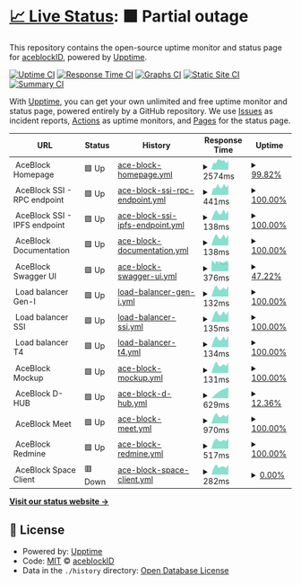 # [📈 Live Status](https://aceblockID.github.io/monitoring): <!--live status--> **🟧 Partial outage**

This repository contains the open-source uptime monitor and status page for [aceblockID](https://www.netis.si), powered by [Upptime](https://github.com/upptime/upptime).

[![Uptime CI](https://github.com/aceblockID/monitoring/workflows/Uptime%20CI/badge.svg)](https://github.com/aceblockID/monitoring/actions?query=workflow%3A%22Uptime+CI%22)
[![Response Time CI](https://github.com/aceblockID/monitoring/workflows/Response%20Time%20CI/badge.svg)](https://github.com/aceblockID/monitoring/actions?query=workflow%3A%22Response+Time+CI%22)
[![Graphs CI](https://github.com/aceblockID/monitoring/workflows/Graphs%20CI/badge.svg)](https://github.com/aceblockID/monitoring/actions?query=workflow%3A%22Graphs+CI%22)
[![Static Site CI](https://github.com/aceblockID/monitoring/workflows/Static%20Site%20CI/badge.svg)](https://github.com/aceblockID/monitoring/actions?query=workflow%3A%22Static+Site+CI%22)
[![Summary CI](https://github.com/aceblockID/monitoring/workflows/Summary%20CI/badge.svg)](https://github.com/aceblockID/monitoring/actions?query=workflow%3A%22Summary+CI%22)

With [Upptime](https://upptime.js.org), you can get your own unlimited and free uptime monitor and status page, powered entirely by a GitHub repository. We use [Issues](https://github.com/aceblockID/monitoring/issues) as incident reports, [Actions](https://github.com/aceblockID/monitoring/actions) as uptime monitors, and [Pages](https://aceblockID.github.io/monitoring) for the status page.

<!--start: status pages-->
<!-- This summary is generated by Upptime (https://github.com/upptime/upptime) -->
<!-- Do not edit this manually, your changes will be overwritten -->
<!-- prettier-ignore -->
| URL | Status | History | Response Time | Uptime |
| --- | ------ | ------- | ------------- | ------ |
| <img alt="" src="https://icons.duckduckgo.com/ip3/null.ico" height="13"> AceBlock Homepage | 🟩 Up | [ace-block-homepage.yml](https://github.com/aceblockID/monitoring/commits/HEAD/history/ace-block-homepage.yml) | <details><summary><img alt="Response time graph" src="./graphs/ace-block-homepage/response-time-week.png" height="20"> 2574ms</summary><br><a href="https://aceblockID.github.io/monitoring/history/ace-block-homepage"><img alt="Response time 3097" src="https://img.shields.io/endpoint?url=https%3A%2F%2Fraw.githubusercontent.com%2FaceblockID%2Fmonitoring%2FHEAD%2Fapi%2Face-block-homepage%2Fresponse-time.json"></a><br><a href="https://aceblockID.github.io/monitoring/history/ace-block-homepage"><img alt="24-hour response time 2996" src="https://img.shields.io/endpoint?url=https%3A%2F%2Fraw.githubusercontent.com%2FaceblockID%2Fmonitoring%2FHEAD%2Fapi%2Face-block-homepage%2Fresponse-time-day.json"></a><br><a href="https://aceblockID.github.io/monitoring/history/ace-block-homepage"><img alt="7-day response time 2574" src="https://img.shields.io/endpoint?url=https%3A%2F%2Fraw.githubusercontent.com%2FaceblockID%2Fmonitoring%2FHEAD%2Fapi%2Face-block-homepage%2Fresponse-time-week.json"></a><br><a href="https://aceblockID.github.io/monitoring/history/ace-block-homepage"><img alt="30-day response time 2869" src="https://img.shields.io/endpoint?url=https%3A%2F%2Fraw.githubusercontent.com%2FaceblockID%2Fmonitoring%2FHEAD%2Fapi%2Face-block-homepage%2Fresponse-time-month.json"></a><br><a href="https://aceblockID.github.io/monitoring/history/ace-block-homepage"><img alt="1-year response time 3097" src="https://img.shields.io/endpoint?url=https%3A%2F%2Fraw.githubusercontent.com%2FaceblockID%2Fmonitoring%2FHEAD%2Fapi%2Face-block-homepage%2Fresponse-time-year.json"></a></details> | <details><summary><a href="https://aceblockID.github.io/monitoring/history/ace-block-homepage">99.82%</a></summary><a href="https://aceblockID.github.io/monitoring/history/ace-block-homepage"><img alt="All-time uptime 99.86%" src="https://img.shields.io/endpoint?url=https%3A%2F%2Fraw.githubusercontent.com%2FaceblockID%2Fmonitoring%2FHEAD%2Fapi%2Face-block-homepage%2Fuptime.json"></a><br><a href="https://aceblockID.github.io/monitoring/history/ace-block-homepage"><img alt="24-hour uptime 100.00%" src="https://img.shields.io/endpoint?url=https%3A%2F%2Fraw.githubusercontent.com%2FaceblockID%2Fmonitoring%2FHEAD%2Fapi%2Face-block-homepage%2Fuptime-day.json"></a><br><a href="https://aceblockID.github.io/monitoring/history/ace-block-homepage"><img alt="7-day uptime 99.82%" src="https://img.shields.io/endpoint?url=https%3A%2F%2Fraw.githubusercontent.com%2FaceblockID%2Fmonitoring%2FHEAD%2Fapi%2Face-block-homepage%2Fuptime-week.json"></a><br><a href="https://aceblockID.github.io/monitoring/history/ace-block-homepage"><img alt="30-day uptime 99.96%" src="https://img.shields.io/endpoint?url=https%3A%2F%2Fraw.githubusercontent.com%2FaceblockID%2Fmonitoring%2FHEAD%2Fapi%2Face-block-homepage%2Fuptime-month.json"></a><br><a href="https://aceblockID.github.io/monitoring/history/ace-block-homepage"><img alt="1-year uptime 99.86%" src="https://img.shields.io/endpoint?url=https%3A%2F%2Fraw.githubusercontent.com%2FaceblockID%2Fmonitoring%2FHEAD%2Fapi%2Face-block-homepage%2Fuptime-year.json"></a></details>
| <img alt="" src="https://icons.duckduckgo.com/ip3/null.ico" height="13"> AceBlock SSI - RPC endpoint | 🟩 Up | [ace-block-ssi-rpc-endpoint.yml](https://github.com/aceblockID/monitoring/commits/HEAD/history/ace-block-ssi-rpc-endpoint.yml) | <details><summary><img alt="Response time graph" src="./graphs/ace-block-ssi-rpc-endpoint/response-time-week.png" height="20"> 441ms</summary><br><a href="https://aceblockID.github.io/monitoring/history/ace-block-ssi-rpc-endpoint"><img alt="Response time 479" src="https://img.shields.io/endpoint?url=https%3A%2F%2Fraw.githubusercontent.com%2FaceblockID%2Fmonitoring%2FHEAD%2Fapi%2Face-block-ssi-rpc-endpoint%2Fresponse-time.json"></a><br><a href="https://aceblockID.github.io/monitoring/history/ace-block-ssi-rpc-endpoint"><img alt="24-hour response time 534" src="https://img.shields.io/endpoint?url=https%3A%2F%2Fraw.githubusercontent.com%2FaceblockID%2Fmonitoring%2FHEAD%2Fapi%2Face-block-ssi-rpc-endpoint%2Fresponse-time-day.json"></a><br><a href="https://aceblockID.github.io/monitoring/history/ace-block-ssi-rpc-endpoint"><img alt="7-day response time 441" src="https://img.shields.io/endpoint?url=https%3A%2F%2Fraw.githubusercontent.com%2FaceblockID%2Fmonitoring%2FHEAD%2Fapi%2Face-block-ssi-rpc-endpoint%2Fresponse-time-week.json"></a><br><a href="https://aceblockID.github.io/monitoring/history/ace-block-ssi-rpc-endpoint"><img alt="30-day response time 481" src="https://img.shields.io/endpoint?url=https%3A%2F%2Fraw.githubusercontent.com%2FaceblockID%2Fmonitoring%2FHEAD%2Fapi%2Face-block-ssi-rpc-endpoint%2Fresponse-time-month.json"></a><br><a href="https://aceblockID.github.io/monitoring/history/ace-block-ssi-rpc-endpoint"><img alt="1-year response time 479" src="https://img.shields.io/endpoint?url=https%3A%2F%2Fraw.githubusercontent.com%2FaceblockID%2Fmonitoring%2FHEAD%2Fapi%2Face-block-ssi-rpc-endpoint%2Fresponse-time-year.json"></a></details> | <details><summary><a href="https://aceblockID.github.io/monitoring/history/ace-block-ssi-rpc-endpoint">100.00%</a></summary><a href="https://aceblockID.github.io/monitoring/history/ace-block-ssi-rpc-endpoint"><img alt="All-time uptime 99.72%" src="https://img.shields.io/endpoint?url=https%3A%2F%2Fraw.githubusercontent.com%2FaceblockID%2Fmonitoring%2FHEAD%2Fapi%2Face-block-ssi-rpc-endpoint%2Fuptime.json"></a><br><a href="https://aceblockID.github.io/monitoring/history/ace-block-ssi-rpc-endpoint"><img alt="24-hour uptime 100.00%" src="https://img.shields.io/endpoint?url=https%3A%2F%2Fraw.githubusercontent.com%2FaceblockID%2Fmonitoring%2FHEAD%2Fapi%2Face-block-ssi-rpc-endpoint%2Fuptime-day.json"></a><br><a href="https://aceblockID.github.io/monitoring/history/ace-block-ssi-rpc-endpoint"><img alt="7-day uptime 100.00%" src="https://img.shields.io/endpoint?url=https%3A%2F%2Fraw.githubusercontent.com%2FaceblockID%2Fmonitoring%2FHEAD%2Fapi%2Face-block-ssi-rpc-endpoint%2Fuptime-week.json"></a><br><a href="https://aceblockID.github.io/monitoring/history/ace-block-ssi-rpc-endpoint"><img alt="30-day uptime 100.00%" src="https://img.shields.io/endpoint?url=https%3A%2F%2Fraw.githubusercontent.com%2FaceblockID%2Fmonitoring%2FHEAD%2Fapi%2Face-block-ssi-rpc-endpoint%2Fuptime-month.json"></a><br><a href="https://aceblockID.github.io/monitoring/history/ace-block-ssi-rpc-endpoint"><img alt="1-year uptime 99.72%" src="https://img.shields.io/endpoint?url=https%3A%2F%2Fraw.githubusercontent.com%2FaceblockID%2Fmonitoring%2FHEAD%2Fapi%2Face-block-ssi-rpc-endpoint%2Fuptime-year.json"></a></details>
| <img alt="" src="https://icons.duckduckgo.com/ip3/null.ico" height="13"> AceBlock SSI - IPFS endpoint | 🟩 Up | [ace-block-ssi-ipfs-endpoint.yml](https://github.com/aceblockID/monitoring/commits/HEAD/history/ace-block-ssi-ipfs-endpoint.yml) | <details><summary><img alt="Response time graph" src="./graphs/ace-block-ssi-ipfs-endpoint/response-time-week.png" height="20"> 138ms</summary><br><a href="https://aceblockID.github.io/monitoring/history/ace-block-ssi-ipfs-endpoint"><img alt="Response time 139" src="https://img.shields.io/endpoint?url=https%3A%2F%2Fraw.githubusercontent.com%2FaceblockID%2Fmonitoring%2FHEAD%2Fapi%2Face-block-ssi-ipfs-endpoint%2Fresponse-time.json"></a><br><a href="https://aceblockID.github.io/monitoring/history/ace-block-ssi-ipfs-endpoint"><img alt="24-hour response time 169" src="https://img.shields.io/endpoint?url=https%3A%2F%2Fraw.githubusercontent.com%2FaceblockID%2Fmonitoring%2FHEAD%2Fapi%2Face-block-ssi-ipfs-endpoint%2Fresponse-time-day.json"></a><br><a href="https://aceblockID.github.io/monitoring/history/ace-block-ssi-ipfs-endpoint"><img alt="7-day response time 138" src="https://img.shields.io/endpoint?url=https%3A%2F%2Fraw.githubusercontent.com%2FaceblockID%2Fmonitoring%2FHEAD%2Fapi%2Face-block-ssi-ipfs-endpoint%2Fresponse-time-week.json"></a><br><a href="https://aceblockID.github.io/monitoring/history/ace-block-ssi-ipfs-endpoint"><img alt="30-day response time 144" src="https://img.shields.io/endpoint?url=https%3A%2F%2Fraw.githubusercontent.com%2FaceblockID%2Fmonitoring%2FHEAD%2Fapi%2Face-block-ssi-ipfs-endpoint%2Fresponse-time-month.json"></a><br><a href="https://aceblockID.github.io/monitoring/history/ace-block-ssi-ipfs-endpoint"><img alt="1-year response time 139" src="https://img.shields.io/endpoint?url=https%3A%2F%2Fraw.githubusercontent.com%2FaceblockID%2Fmonitoring%2FHEAD%2Fapi%2Face-block-ssi-ipfs-endpoint%2Fresponse-time-year.json"></a></details> | <details><summary><a href="https://aceblockID.github.io/monitoring/history/ace-block-ssi-ipfs-endpoint">100.00%</a></summary><a href="https://aceblockID.github.io/monitoring/history/ace-block-ssi-ipfs-endpoint"><img alt="All-time uptime 99.72%" src="https://img.shields.io/endpoint?url=https%3A%2F%2Fraw.githubusercontent.com%2FaceblockID%2Fmonitoring%2FHEAD%2Fapi%2Face-block-ssi-ipfs-endpoint%2Fuptime.json"></a><br><a href="https://aceblockID.github.io/monitoring/history/ace-block-ssi-ipfs-endpoint"><img alt="24-hour uptime 100.00%" src="https://img.shields.io/endpoint?url=https%3A%2F%2Fraw.githubusercontent.com%2FaceblockID%2Fmonitoring%2FHEAD%2Fapi%2Face-block-ssi-ipfs-endpoint%2Fuptime-day.json"></a><br><a href="https://aceblockID.github.io/monitoring/history/ace-block-ssi-ipfs-endpoint"><img alt="7-day uptime 100.00%" src="https://img.shields.io/endpoint?url=https%3A%2F%2Fraw.githubusercontent.com%2FaceblockID%2Fmonitoring%2FHEAD%2Fapi%2Face-block-ssi-ipfs-endpoint%2Fuptime-week.json"></a><br><a href="https://aceblockID.github.io/monitoring/history/ace-block-ssi-ipfs-endpoint"><img alt="30-day uptime 100.00%" src="https://img.shields.io/endpoint?url=https%3A%2F%2Fraw.githubusercontent.com%2FaceblockID%2Fmonitoring%2FHEAD%2Fapi%2Face-block-ssi-ipfs-endpoint%2Fuptime-month.json"></a><br><a href="https://aceblockID.github.io/monitoring/history/ace-block-ssi-ipfs-endpoint"><img alt="1-year uptime 99.72%" src="https://img.shields.io/endpoint?url=https%3A%2F%2Fraw.githubusercontent.com%2FaceblockID%2Fmonitoring%2FHEAD%2Fapi%2Face-block-ssi-ipfs-endpoint%2Fuptime-year.json"></a></details>
| <img alt="" src="https://icons.duckduckgo.com/ip3/null.ico" height="13"> AceBlock Documentation | 🟩 Up | [ace-block-documentation.yml](https://github.com/aceblockID/monitoring/commits/HEAD/history/ace-block-documentation.yml) | <details><summary><img alt="Response time graph" src="./graphs/ace-block-documentation/response-time-week.png" height="20"> 138ms</summary><br><a href="https://aceblockID.github.io/monitoring/history/ace-block-documentation"><img alt="Response time 141" src="https://img.shields.io/endpoint?url=https%3A%2F%2Fraw.githubusercontent.com%2FaceblockID%2Fmonitoring%2FHEAD%2Fapi%2Face-block-documentation%2Fresponse-time.json"></a><br><a href="https://aceblockID.github.io/monitoring/history/ace-block-documentation"><img alt="24-hour response time 170" src="https://img.shields.io/endpoint?url=https%3A%2F%2Fraw.githubusercontent.com%2FaceblockID%2Fmonitoring%2FHEAD%2Fapi%2Face-block-documentation%2Fresponse-time-day.json"></a><br><a href="https://aceblockID.github.io/monitoring/history/ace-block-documentation"><img alt="7-day response time 138" src="https://img.shields.io/endpoint?url=https%3A%2F%2Fraw.githubusercontent.com%2FaceblockID%2Fmonitoring%2FHEAD%2Fapi%2Face-block-documentation%2Fresponse-time-week.json"></a><br><a href="https://aceblockID.github.io/monitoring/history/ace-block-documentation"><img alt="30-day response time 146" src="https://img.shields.io/endpoint?url=https%3A%2F%2Fraw.githubusercontent.com%2FaceblockID%2Fmonitoring%2FHEAD%2Fapi%2Face-block-documentation%2Fresponse-time-month.json"></a><br><a href="https://aceblockID.github.io/monitoring/history/ace-block-documentation"><img alt="1-year response time 141" src="https://img.shields.io/endpoint?url=https%3A%2F%2Fraw.githubusercontent.com%2FaceblockID%2Fmonitoring%2FHEAD%2Fapi%2Face-block-documentation%2Fresponse-time-year.json"></a></details> | <details><summary><a href="https://aceblockID.github.io/monitoring/history/ace-block-documentation">100.00%</a></summary><a href="https://aceblockID.github.io/monitoring/history/ace-block-documentation"><img alt="All-time uptime 99.71%" src="https://img.shields.io/endpoint?url=https%3A%2F%2Fraw.githubusercontent.com%2FaceblockID%2Fmonitoring%2FHEAD%2Fapi%2Face-block-documentation%2Fuptime.json"></a><br><a href="https://aceblockID.github.io/monitoring/history/ace-block-documentation"><img alt="24-hour uptime 100.00%" src="https://img.shields.io/endpoint?url=https%3A%2F%2Fraw.githubusercontent.com%2FaceblockID%2Fmonitoring%2FHEAD%2Fapi%2Face-block-documentation%2Fuptime-day.json"></a><br><a href="https://aceblockID.github.io/monitoring/history/ace-block-documentation"><img alt="7-day uptime 100.00%" src="https://img.shields.io/endpoint?url=https%3A%2F%2Fraw.githubusercontent.com%2FaceblockID%2Fmonitoring%2FHEAD%2Fapi%2Face-block-documentation%2Fuptime-week.json"></a><br><a href="https://aceblockID.github.io/monitoring/history/ace-block-documentation"><img alt="30-day uptime 100.00%" src="https://img.shields.io/endpoint?url=https%3A%2F%2Fraw.githubusercontent.com%2FaceblockID%2Fmonitoring%2FHEAD%2Fapi%2Face-block-documentation%2Fuptime-month.json"></a><br><a href="https://aceblockID.github.io/monitoring/history/ace-block-documentation"><img alt="1-year uptime 99.71%" src="https://img.shields.io/endpoint?url=https%3A%2F%2Fraw.githubusercontent.com%2FaceblockID%2Fmonitoring%2FHEAD%2Fapi%2Face-block-documentation%2Fuptime-year.json"></a></details>
| <img alt="" src="https://icons.duckduckgo.com/ip3/null.ico" height="13"> AceBlock Swagger UI | 🟩 Up | [ace-block-swagger-ui.yml](https://github.com/aceblockID/monitoring/commits/HEAD/history/ace-block-swagger-ui.yml) | <details><summary><img alt="Response time graph" src="./graphs/ace-block-swagger-ui/response-time-week.png" height="20"> 376ms</summary><br><a href="https://aceblockID.github.io/monitoring/history/ace-block-swagger-ui"><img alt="Response time 372" src="https://img.shields.io/endpoint?url=https%3A%2F%2Fraw.githubusercontent.com%2FaceblockID%2Fmonitoring%2FHEAD%2Fapi%2Face-block-swagger-ui%2Fresponse-time.json"></a><br><a href="https://aceblockID.github.io/monitoring/history/ace-block-swagger-ui"><img alt="24-hour response time 370" src="https://img.shields.io/endpoint?url=https%3A%2F%2Fraw.githubusercontent.com%2FaceblockID%2Fmonitoring%2FHEAD%2Fapi%2Face-block-swagger-ui%2Fresponse-time-day.json"></a><br><a href="https://aceblockID.github.io/monitoring/history/ace-block-swagger-ui"><img alt="7-day response time 376" src="https://img.shields.io/endpoint?url=https%3A%2F%2Fraw.githubusercontent.com%2FaceblockID%2Fmonitoring%2FHEAD%2Fapi%2Face-block-swagger-ui%2Fresponse-time-week.json"></a><br><a href="https://aceblockID.github.io/monitoring/history/ace-block-swagger-ui"><img alt="30-day response time 373" src="https://img.shields.io/endpoint?url=https%3A%2F%2Fraw.githubusercontent.com%2FaceblockID%2Fmonitoring%2FHEAD%2Fapi%2Face-block-swagger-ui%2Fresponse-time-month.json"></a><br><a href="https://aceblockID.github.io/monitoring/history/ace-block-swagger-ui"><img alt="1-year response time 372" src="https://img.shields.io/endpoint?url=https%3A%2F%2Fraw.githubusercontent.com%2FaceblockID%2Fmonitoring%2FHEAD%2Fapi%2Face-block-swagger-ui%2Fresponse-time-year.json"></a></details> | <details><summary><a href="https://aceblockID.github.io/monitoring/history/ace-block-swagger-ui">47.22%</a></summary><a href="https://aceblockID.github.io/monitoring/history/ace-block-swagger-ui"><img alt="All-time uptime 98.21%" src="https://img.shields.io/endpoint?url=https%3A%2F%2Fraw.githubusercontent.com%2FaceblockID%2Fmonitoring%2FHEAD%2Fapi%2Face-block-swagger-ui%2Fuptime.json"></a><br><a href="https://aceblockID.github.io/monitoring/history/ace-block-swagger-ui"><img alt="24-hour uptime 52.96%" src="https://img.shields.io/endpoint?url=https%3A%2F%2Fraw.githubusercontent.com%2FaceblockID%2Fmonitoring%2FHEAD%2Fapi%2Face-block-swagger-ui%2Fuptime-day.json"></a><br><a href="https://aceblockID.github.io/monitoring/history/ace-block-swagger-ui"><img alt="7-day uptime 47.22%" src="https://img.shields.io/endpoint?url=https%3A%2F%2Fraw.githubusercontent.com%2FaceblockID%2Fmonitoring%2FHEAD%2Fapi%2Face-block-swagger-ui%2Fuptime-week.json"></a><br><a href="https://aceblockID.github.io/monitoring/history/ace-block-swagger-ui"><img alt="30-day uptime 85.67%" src="https://img.shields.io/endpoint?url=https%3A%2F%2Fraw.githubusercontent.com%2FaceblockID%2Fmonitoring%2FHEAD%2Fapi%2Face-block-swagger-ui%2Fuptime-month.json"></a><br><a href="https://aceblockID.github.io/monitoring/history/ace-block-swagger-ui"><img alt="1-year uptime 98.21%" src="https://img.shields.io/endpoint?url=https%3A%2F%2Fraw.githubusercontent.com%2FaceblockID%2Fmonitoring%2FHEAD%2Fapi%2Face-block-swagger-ui%2Fuptime-year.json"></a></details>
| <img alt="" src="https://icons.duckduckgo.com/ip3/null.ico" height="13"> Load balancer Gen-I | 🟩 Up | [load-balancer-gen-i.yml](https://github.com/aceblockID/monitoring/commits/HEAD/history/load-balancer-gen-i.yml) | <details><summary><img alt="Response time graph" src="./graphs/load-balancer-gen-i/response-time-week.png" height="20"> 132ms</summary><br><a href="https://aceblockID.github.io/monitoring/history/load-balancer-gen-i"><img alt="Response time 133" src="https://img.shields.io/endpoint?url=https%3A%2F%2Fraw.githubusercontent.com%2FaceblockID%2Fmonitoring%2FHEAD%2Fapi%2Fload-balancer-gen-i%2Fresponse-time.json"></a><br><a href="https://aceblockID.github.io/monitoring/history/load-balancer-gen-i"><img alt="24-hour response time 171" src="https://img.shields.io/endpoint?url=https%3A%2F%2Fraw.githubusercontent.com%2FaceblockID%2Fmonitoring%2FHEAD%2Fapi%2Fload-balancer-gen-i%2Fresponse-time-day.json"></a><br><a href="https://aceblockID.github.io/monitoring/history/load-balancer-gen-i"><img alt="7-day response time 132" src="https://img.shields.io/endpoint?url=https%3A%2F%2Fraw.githubusercontent.com%2FaceblockID%2Fmonitoring%2FHEAD%2Fapi%2Fload-balancer-gen-i%2Fresponse-time-week.json"></a><br><a href="https://aceblockID.github.io/monitoring/history/load-balancer-gen-i"><img alt="30-day response time 133" src="https://img.shields.io/endpoint?url=https%3A%2F%2Fraw.githubusercontent.com%2FaceblockID%2Fmonitoring%2FHEAD%2Fapi%2Fload-balancer-gen-i%2Fresponse-time-month.json"></a><br><a href="https://aceblockID.github.io/monitoring/history/load-balancer-gen-i"><img alt="1-year response time 133" src="https://img.shields.io/endpoint?url=https%3A%2F%2Fraw.githubusercontent.com%2FaceblockID%2Fmonitoring%2FHEAD%2Fapi%2Fload-balancer-gen-i%2Fresponse-time-year.json"></a></details> | <details><summary><a href="https://aceblockID.github.io/monitoring/history/load-balancer-gen-i">100.00%</a></summary><a href="https://aceblockID.github.io/monitoring/history/load-balancer-gen-i"><img alt="All-time uptime 93.81%" src="https://img.shields.io/endpoint?url=https%3A%2F%2Fraw.githubusercontent.com%2FaceblockID%2Fmonitoring%2FHEAD%2Fapi%2Fload-balancer-gen-i%2Fuptime.json"></a><br><a href="https://aceblockID.github.io/monitoring/history/load-balancer-gen-i"><img alt="24-hour uptime 100.00%" src="https://img.shields.io/endpoint?url=https%3A%2F%2Fraw.githubusercontent.com%2FaceblockID%2Fmonitoring%2FHEAD%2Fapi%2Fload-balancer-gen-i%2Fuptime-day.json"></a><br><a href="https://aceblockID.github.io/monitoring/history/load-balancer-gen-i"><img alt="7-day uptime 100.00%" src="https://img.shields.io/endpoint?url=https%3A%2F%2Fraw.githubusercontent.com%2FaceblockID%2Fmonitoring%2FHEAD%2Fapi%2Fload-balancer-gen-i%2Fuptime-week.json"></a><br><a href="https://aceblockID.github.io/monitoring/history/load-balancer-gen-i"><img alt="30-day uptime 100.00%" src="https://img.shields.io/endpoint?url=https%3A%2F%2Fraw.githubusercontent.com%2FaceblockID%2Fmonitoring%2FHEAD%2Fapi%2Fload-balancer-gen-i%2Fuptime-month.json"></a><br><a href="https://aceblockID.github.io/monitoring/history/load-balancer-gen-i"><img alt="1-year uptime 93.81%" src="https://img.shields.io/endpoint?url=https%3A%2F%2Fraw.githubusercontent.com%2FaceblockID%2Fmonitoring%2FHEAD%2Fapi%2Fload-balancer-gen-i%2Fuptime-year.json"></a></details>
| <img alt="" src="https://icons.duckduckgo.com/ip3/null.ico" height="13"> Load balancer SSI | 🟩 Up | [load-balancer-ssi.yml](https://github.com/aceblockID/monitoring/commits/HEAD/history/load-balancer-ssi.yml) | <details><summary><img alt="Response time graph" src="./graphs/load-balancer-ssi/response-time-week.png" height="20"> 135ms</summary><br><a href="https://aceblockID.github.io/monitoring/history/load-balancer-ssi"><img alt="Response time 136" src="https://img.shields.io/endpoint?url=https%3A%2F%2Fraw.githubusercontent.com%2FaceblockID%2Fmonitoring%2FHEAD%2Fapi%2Fload-balancer-ssi%2Fresponse-time.json"></a><br><a href="https://aceblockID.github.io/monitoring/history/load-balancer-ssi"><img alt="24-hour response time 170" src="https://img.shields.io/endpoint?url=https%3A%2F%2Fraw.githubusercontent.com%2FaceblockID%2Fmonitoring%2FHEAD%2Fapi%2Fload-balancer-ssi%2Fresponse-time-day.json"></a><br><a href="https://aceblockID.github.io/monitoring/history/load-balancer-ssi"><img alt="7-day response time 135" src="https://img.shields.io/endpoint?url=https%3A%2F%2Fraw.githubusercontent.com%2FaceblockID%2Fmonitoring%2FHEAD%2Fapi%2Fload-balancer-ssi%2Fresponse-time-week.json"></a><br><a href="https://aceblockID.github.io/monitoring/history/load-balancer-ssi"><img alt="30-day response time 142" src="https://img.shields.io/endpoint?url=https%3A%2F%2Fraw.githubusercontent.com%2FaceblockID%2Fmonitoring%2FHEAD%2Fapi%2Fload-balancer-ssi%2Fresponse-time-month.json"></a><br><a href="https://aceblockID.github.io/monitoring/history/load-balancer-ssi"><img alt="1-year response time 136" src="https://img.shields.io/endpoint?url=https%3A%2F%2Fraw.githubusercontent.com%2FaceblockID%2Fmonitoring%2FHEAD%2Fapi%2Fload-balancer-ssi%2Fresponse-time-year.json"></a></details> | <details><summary><a href="https://aceblockID.github.io/monitoring/history/load-balancer-ssi">100.00%</a></summary><a href="https://aceblockID.github.io/monitoring/history/load-balancer-ssi"><img alt="All-time uptime 99.99%" src="https://img.shields.io/endpoint?url=https%3A%2F%2Fraw.githubusercontent.com%2FaceblockID%2Fmonitoring%2FHEAD%2Fapi%2Fload-balancer-ssi%2Fuptime.json"></a><br><a href="https://aceblockID.github.io/monitoring/history/load-balancer-ssi"><img alt="24-hour uptime 100.00%" src="https://img.shields.io/endpoint?url=https%3A%2F%2Fraw.githubusercontent.com%2FaceblockID%2Fmonitoring%2FHEAD%2Fapi%2Fload-balancer-ssi%2Fuptime-day.json"></a><br><a href="https://aceblockID.github.io/monitoring/history/load-balancer-ssi"><img alt="7-day uptime 100.00%" src="https://img.shields.io/endpoint?url=https%3A%2F%2Fraw.githubusercontent.com%2FaceblockID%2Fmonitoring%2FHEAD%2Fapi%2Fload-balancer-ssi%2Fuptime-week.json"></a><br><a href="https://aceblockID.github.io/monitoring/history/load-balancer-ssi"><img alt="30-day uptime 100.00%" src="https://img.shields.io/endpoint?url=https%3A%2F%2Fraw.githubusercontent.com%2FaceblockID%2Fmonitoring%2FHEAD%2Fapi%2Fload-balancer-ssi%2Fuptime-month.json"></a><br><a href="https://aceblockID.github.io/monitoring/history/load-balancer-ssi"><img alt="1-year uptime 99.99%" src="https://img.shields.io/endpoint?url=https%3A%2F%2Fraw.githubusercontent.com%2FaceblockID%2Fmonitoring%2FHEAD%2Fapi%2Fload-balancer-ssi%2Fuptime-year.json"></a></details>
| <img alt="" src="https://icons.duckduckgo.com/ip3/null.ico" height="13"> Load balancer T4 | 🟩 Up | [load-balancer-t4.yml](https://github.com/aceblockID/monitoring/commits/HEAD/history/load-balancer-t4.yml) | <details><summary><img alt="Response time graph" src="./graphs/load-balancer-t4/response-time-week.png" height="20"> 134ms</summary><br><a href="https://aceblockID.github.io/monitoring/history/load-balancer-t4"><img alt="Response time 136" src="https://img.shields.io/endpoint?url=https%3A%2F%2Fraw.githubusercontent.com%2FaceblockID%2Fmonitoring%2FHEAD%2Fapi%2Fload-balancer-t4%2Fresponse-time.json"></a><br><a href="https://aceblockID.github.io/monitoring/history/load-balancer-t4"><img alt="24-hour response time 170" src="https://img.shields.io/endpoint?url=https%3A%2F%2Fraw.githubusercontent.com%2FaceblockID%2Fmonitoring%2FHEAD%2Fapi%2Fload-balancer-t4%2Fresponse-time-day.json"></a><br><a href="https://aceblockID.github.io/monitoring/history/load-balancer-t4"><img alt="7-day response time 134" src="https://img.shields.io/endpoint?url=https%3A%2F%2Fraw.githubusercontent.com%2FaceblockID%2Fmonitoring%2FHEAD%2Fapi%2Fload-balancer-t4%2Fresponse-time-week.json"></a><br><a href="https://aceblockID.github.io/monitoring/history/load-balancer-t4"><img alt="30-day response time 142" src="https://img.shields.io/endpoint?url=https%3A%2F%2Fraw.githubusercontent.com%2FaceblockID%2Fmonitoring%2FHEAD%2Fapi%2Fload-balancer-t4%2Fresponse-time-month.json"></a><br><a href="https://aceblockID.github.io/monitoring/history/load-balancer-t4"><img alt="1-year response time 136" src="https://img.shields.io/endpoint?url=https%3A%2F%2Fraw.githubusercontent.com%2FaceblockID%2Fmonitoring%2FHEAD%2Fapi%2Fload-balancer-t4%2Fresponse-time-year.json"></a></details> | <details><summary><a href="https://aceblockID.github.io/monitoring/history/load-balancer-t4">100.00%</a></summary><a href="https://aceblockID.github.io/monitoring/history/load-balancer-t4"><img alt="All-time uptime 99.98%" src="https://img.shields.io/endpoint?url=https%3A%2F%2Fraw.githubusercontent.com%2FaceblockID%2Fmonitoring%2FHEAD%2Fapi%2Fload-balancer-t4%2Fuptime.json"></a><br><a href="https://aceblockID.github.io/monitoring/history/load-balancer-t4"><img alt="24-hour uptime 100.00%" src="https://img.shields.io/endpoint?url=https%3A%2F%2Fraw.githubusercontent.com%2FaceblockID%2Fmonitoring%2FHEAD%2Fapi%2Fload-balancer-t4%2Fuptime-day.json"></a><br><a href="https://aceblockID.github.io/monitoring/history/load-balancer-t4"><img alt="7-day uptime 100.00%" src="https://img.shields.io/endpoint?url=https%3A%2F%2Fraw.githubusercontent.com%2FaceblockID%2Fmonitoring%2FHEAD%2Fapi%2Fload-balancer-t4%2Fuptime-week.json"></a><br><a href="https://aceblockID.github.io/monitoring/history/load-balancer-t4"><img alt="30-day uptime 100.00%" src="https://img.shields.io/endpoint?url=https%3A%2F%2Fraw.githubusercontent.com%2FaceblockID%2Fmonitoring%2FHEAD%2Fapi%2Fload-balancer-t4%2Fuptime-month.json"></a><br><a href="https://aceblockID.github.io/monitoring/history/load-balancer-t4"><img alt="1-year uptime 99.98%" src="https://img.shields.io/endpoint?url=https%3A%2F%2Fraw.githubusercontent.com%2FaceblockID%2Fmonitoring%2FHEAD%2Fapi%2Fload-balancer-t4%2Fuptime-year.json"></a></details>
| <img alt="" src="https://icons.duckduckgo.com/ip3/null.ico" height="13"> AceBlock Mockup | 🟩 Up | [ace-block-mockup.yml](https://github.com/aceblockID/monitoring/commits/HEAD/history/ace-block-mockup.yml) | <details><summary><img alt="Response time graph" src="./graphs/ace-block-mockup/response-time-week.png" height="20"> 131ms</summary><br><a href="https://aceblockID.github.io/monitoring/history/ace-block-mockup"><img alt="Response time 134" src="https://img.shields.io/endpoint?url=https%3A%2F%2Fraw.githubusercontent.com%2FaceblockID%2Fmonitoring%2FHEAD%2Fapi%2Face-block-mockup%2Fresponse-time.json"></a><br><a href="https://aceblockID.github.io/monitoring/history/ace-block-mockup"><img alt="24-hour response time 171" src="https://img.shields.io/endpoint?url=https%3A%2F%2Fraw.githubusercontent.com%2FaceblockID%2Fmonitoring%2FHEAD%2Fapi%2Face-block-mockup%2Fresponse-time-day.json"></a><br><a href="https://aceblockID.github.io/monitoring/history/ace-block-mockup"><img alt="7-day response time 131" src="https://img.shields.io/endpoint?url=https%3A%2F%2Fraw.githubusercontent.com%2FaceblockID%2Fmonitoring%2FHEAD%2Fapi%2Face-block-mockup%2Fresponse-time-week.json"></a><br><a href="https://aceblockID.github.io/monitoring/history/ace-block-mockup"><img alt="30-day response time 133" src="https://img.shields.io/endpoint?url=https%3A%2F%2Fraw.githubusercontent.com%2FaceblockID%2Fmonitoring%2FHEAD%2Fapi%2Face-block-mockup%2Fresponse-time-month.json"></a><br><a href="https://aceblockID.github.io/monitoring/history/ace-block-mockup"><img alt="1-year response time 134" src="https://img.shields.io/endpoint?url=https%3A%2F%2Fraw.githubusercontent.com%2FaceblockID%2Fmonitoring%2FHEAD%2Fapi%2Face-block-mockup%2Fresponse-time-year.json"></a></details> | <details><summary><a href="https://aceblockID.github.io/monitoring/history/ace-block-mockup">100.00%</a></summary><a href="https://aceblockID.github.io/monitoring/history/ace-block-mockup"><img alt="All-time uptime 94.58%" src="https://img.shields.io/endpoint?url=https%3A%2F%2Fraw.githubusercontent.com%2FaceblockID%2Fmonitoring%2FHEAD%2Fapi%2Face-block-mockup%2Fuptime.json"></a><br><a href="https://aceblockID.github.io/monitoring/history/ace-block-mockup"><img alt="24-hour uptime 100.00%" src="https://img.shields.io/endpoint?url=https%3A%2F%2Fraw.githubusercontent.com%2FaceblockID%2Fmonitoring%2FHEAD%2Fapi%2Face-block-mockup%2Fuptime-day.json"></a><br><a href="https://aceblockID.github.io/monitoring/history/ace-block-mockup"><img alt="7-day uptime 100.00%" src="https://img.shields.io/endpoint?url=https%3A%2F%2Fraw.githubusercontent.com%2FaceblockID%2Fmonitoring%2FHEAD%2Fapi%2Face-block-mockup%2Fuptime-week.json"></a><br><a href="https://aceblockID.github.io/monitoring/history/ace-block-mockup"><img alt="30-day uptime 100.00%" src="https://img.shields.io/endpoint?url=https%3A%2F%2Fraw.githubusercontent.com%2FaceblockID%2Fmonitoring%2FHEAD%2Fapi%2Face-block-mockup%2Fuptime-month.json"></a><br><a href="https://aceblockID.github.io/monitoring/history/ace-block-mockup"><img alt="1-year uptime 94.58%" src="https://img.shields.io/endpoint?url=https%3A%2F%2Fraw.githubusercontent.com%2FaceblockID%2Fmonitoring%2FHEAD%2Fapi%2Face-block-mockup%2Fuptime-year.json"></a></details>
| <img alt="" src="https://icons.duckduckgo.com/ip3/null.ico" height="13"> AceBlock D-HUB | 🟩 Up | [ace-block-d-hub.yml](https://github.com/aceblockID/monitoring/commits/HEAD/history/ace-block-d-hub.yml) | <details><summary><img alt="Response time graph" src="./graphs/ace-block-d-hub/response-time-week.png" height="20"> 629ms</summary><br><a href="https://aceblockID.github.io/monitoring/history/ace-block-d-hub"><img alt="Response time 600" src="https://img.shields.io/endpoint?url=https%3A%2F%2Fraw.githubusercontent.com%2FaceblockID%2Fmonitoring%2FHEAD%2Fapi%2Face-block-d-hub%2Fresponse-time.json"></a><br><a href="https://aceblockID.github.io/monitoring/history/ace-block-d-hub"><img alt="24-hour response time 629" src="https://img.shields.io/endpoint?url=https%3A%2F%2Fraw.githubusercontent.com%2FaceblockID%2Fmonitoring%2FHEAD%2Fapi%2Face-block-d-hub%2Fresponse-time-day.json"></a><br><a href="https://aceblockID.github.io/monitoring/history/ace-block-d-hub"><img alt="7-day response time 629" src="https://img.shields.io/endpoint?url=https%3A%2F%2Fraw.githubusercontent.com%2FaceblockID%2Fmonitoring%2FHEAD%2Fapi%2Face-block-d-hub%2Fresponse-time-week.json"></a><br><a href="https://aceblockID.github.io/monitoring/history/ace-block-d-hub"><img alt="30-day response time 598" src="https://img.shields.io/endpoint?url=https%3A%2F%2Fraw.githubusercontent.com%2FaceblockID%2Fmonitoring%2FHEAD%2Fapi%2Face-block-d-hub%2Fresponse-time-month.json"></a><br><a href="https://aceblockID.github.io/monitoring/history/ace-block-d-hub"><img alt="1-year response time 600" src="https://img.shields.io/endpoint?url=https%3A%2F%2Fraw.githubusercontent.com%2FaceblockID%2Fmonitoring%2FHEAD%2Fapi%2Face-block-d-hub%2Fresponse-time-year.json"></a></details> | <details><summary><a href="https://aceblockID.github.io/monitoring/history/ace-block-d-hub">12.36%</a></summary><a href="https://aceblockID.github.io/monitoring/history/ace-block-d-hub"><img alt="All-time uptime 57.82%" src="https://img.shields.io/endpoint?url=https%3A%2F%2Fraw.githubusercontent.com%2FaceblockID%2Fmonitoring%2FHEAD%2Fapi%2Face-block-d-hub%2Fuptime.json"></a><br><a href="https://aceblockID.github.io/monitoring/history/ace-block-d-hub"><img alt="24-hour uptime 86.55%" src="https://img.shields.io/endpoint?url=https%3A%2F%2Fraw.githubusercontent.com%2FaceblockID%2Fmonitoring%2FHEAD%2Fapi%2Face-block-d-hub%2Fuptime-day.json"></a><br><a href="https://aceblockID.github.io/monitoring/history/ace-block-d-hub"><img alt="7-day uptime 12.36%" src="https://img.shields.io/endpoint?url=https%3A%2F%2Fraw.githubusercontent.com%2FaceblockID%2Fmonitoring%2FHEAD%2Fapi%2Face-block-d-hub%2Fuptime-week.json"></a><br><a href="https://aceblockID.github.io/monitoring/history/ace-block-d-hub"><img alt="30-day uptime 7.46%" src="https://img.shields.io/endpoint?url=https%3A%2F%2Fraw.githubusercontent.com%2FaceblockID%2Fmonitoring%2FHEAD%2Fapi%2Face-block-d-hub%2Fuptime-month.json"></a><br><a href="https://aceblockID.github.io/monitoring/history/ace-block-d-hub"><img alt="1-year uptime 57.82%" src="https://img.shields.io/endpoint?url=https%3A%2F%2Fraw.githubusercontent.com%2FaceblockID%2Fmonitoring%2FHEAD%2Fapi%2Face-block-d-hub%2Fuptime-year.json"></a></details>
| <img alt="" src="https://icons.duckduckgo.com/ip3/null.ico" height="13"> AceBlock Meet | 🟩 Up | [ace-block-meet.yml](https://github.com/aceblockID/monitoring/commits/HEAD/history/ace-block-meet.yml) | <details><summary><img alt="Response time graph" src="./graphs/ace-block-meet/response-time-week.png" height="20"> 970ms</summary><br><a href="https://aceblockID.github.io/monitoring/history/ace-block-meet"><img alt="Response time 967" src="https://img.shields.io/endpoint?url=https%3A%2F%2Fraw.githubusercontent.com%2FaceblockID%2Fmonitoring%2FHEAD%2Fapi%2Face-block-meet%2Fresponse-time.json"></a><br><a href="https://aceblockID.github.io/monitoring/history/ace-block-meet"><img alt="24-hour response time 1216" src="https://img.shields.io/endpoint?url=https%3A%2F%2Fraw.githubusercontent.com%2FaceblockID%2Fmonitoring%2FHEAD%2Fapi%2Face-block-meet%2Fresponse-time-day.json"></a><br><a href="https://aceblockID.github.io/monitoring/history/ace-block-meet"><img alt="7-day response time 970" src="https://img.shields.io/endpoint?url=https%3A%2F%2Fraw.githubusercontent.com%2FaceblockID%2Fmonitoring%2FHEAD%2Fapi%2Face-block-meet%2Fresponse-time-week.json"></a><br><a href="https://aceblockID.github.io/monitoring/history/ace-block-meet"><img alt="30-day response time 1012" src="https://img.shields.io/endpoint?url=https%3A%2F%2Fraw.githubusercontent.com%2FaceblockID%2Fmonitoring%2FHEAD%2Fapi%2Face-block-meet%2Fresponse-time-month.json"></a><br><a href="https://aceblockID.github.io/monitoring/history/ace-block-meet"><img alt="1-year response time 967" src="https://img.shields.io/endpoint?url=https%3A%2F%2Fraw.githubusercontent.com%2FaceblockID%2Fmonitoring%2FHEAD%2Fapi%2Face-block-meet%2Fresponse-time-year.json"></a></details> | <details><summary><a href="https://aceblockID.github.io/monitoring/history/ace-block-meet">100.00%</a></summary><a href="https://aceblockID.github.io/monitoring/history/ace-block-meet"><img alt="All-time uptime 98.25%" src="https://img.shields.io/endpoint?url=https%3A%2F%2Fraw.githubusercontent.com%2FaceblockID%2Fmonitoring%2FHEAD%2Fapi%2Face-block-meet%2Fuptime.json"></a><br><a href="https://aceblockID.github.io/monitoring/history/ace-block-meet"><img alt="24-hour uptime 100.00%" src="https://img.shields.io/endpoint?url=https%3A%2F%2Fraw.githubusercontent.com%2FaceblockID%2Fmonitoring%2FHEAD%2Fapi%2Face-block-meet%2Fuptime-day.json"></a><br><a href="https://aceblockID.github.io/monitoring/history/ace-block-meet"><img alt="7-day uptime 100.00%" src="https://img.shields.io/endpoint?url=https%3A%2F%2Fraw.githubusercontent.com%2FaceblockID%2Fmonitoring%2FHEAD%2Fapi%2Face-block-meet%2Fuptime-week.json"></a><br><a href="https://aceblockID.github.io/monitoring/history/ace-block-meet"><img alt="30-day uptime 100.00%" src="https://img.shields.io/endpoint?url=https%3A%2F%2Fraw.githubusercontent.com%2FaceblockID%2Fmonitoring%2FHEAD%2Fapi%2Face-block-meet%2Fuptime-month.json"></a><br><a href="https://aceblockID.github.io/monitoring/history/ace-block-meet"><img alt="1-year uptime 98.25%" src="https://img.shields.io/endpoint?url=https%3A%2F%2Fraw.githubusercontent.com%2FaceblockID%2Fmonitoring%2FHEAD%2Fapi%2Face-block-meet%2Fuptime-year.json"></a></details>
| <img alt="" src="https://icons.duckduckgo.com/ip3/null.ico" height="13"> AceBlock Redmine | 🟩 Up | [ace-block-redmine.yml](https://github.com/aceblockID/monitoring/commits/HEAD/history/ace-block-redmine.yml) | <details><summary><img alt="Response time graph" src="./graphs/ace-block-redmine/response-time-week.png" height="20"> 517ms</summary><br><a href="https://aceblockID.github.io/monitoring/history/ace-block-redmine"><img alt="Response time 554" src="https://img.shields.io/endpoint?url=https%3A%2F%2Fraw.githubusercontent.com%2FaceblockID%2Fmonitoring%2FHEAD%2Fapi%2Face-block-redmine%2Fresponse-time.json"></a><br><a href="https://aceblockID.github.io/monitoring/history/ace-block-redmine"><img alt="24-hour response time 610" src="https://img.shields.io/endpoint?url=https%3A%2F%2Fraw.githubusercontent.com%2FaceblockID%2Fmonitoring%2FHEAD%2Fapi%2Face-block-redmine%2Fresponse-time-day.json"></a><br><a href="https://aceblockID.github.io/monitoring/history/ace-block-redmine"><img alt="7-day response time 517" src="https://img.shields.io/endpoint?url=https%3A%2F%2Fraw.githubusercontent.com%2FaceblockID%2Fmonitoring%2FHEAD%2Fapi%2Face-block-redmine%2Fresponse-time-week.json"></a><br><a href="https://aceblockID.github.io/monitoring/history/ace-block-redmine"><img alt="30-day response time 548" src="https://img.shields.io/endpoint?url=https%3A%2F%2Fraw.githubusercontent.com%2FaceblockID%2Fmonitoring%2FHEAD%2Fapi%2Face-block-redmine%2Fresponse-time-month.json"></a><br><a href="https://aceblockID.github.io/monitoring/history/ace-block-redmine"><img alt="1-year response time 554" src="https://img.shields.io/endpoint?url=https%3A%2F%2Fraw.githubusercontent.com%2FaceblockID%2Fmonitoring%2FHEAD%2Fapi%2Face-block-redmine%2Fresponse-time-year.json"></a></details> | <details><summary><a href="https://aceblockID.github.io/monitoring/history/ace-block-redmine">100.00%</a></summary><a href="https://aceblockID.github.io/monitoring/history/ace-block-redmine"><img alt="All-time uptime 96.87%" src="https://img.shields.io/endpoint?url=https%3A%2F%2Fraw.githubusercontent.com%2FaceblockID%2Fmonitoring%2FHEAD%2Fapi%2Face-block-redmine%2Fuptime.json"></a><br><a href="https://aceblockID.github.io/monitoring/history/ace-block-redmine"><img alt="24-hour uptime 100.00%" src="https://img.shields.io/endpoint?url=https%3A%2F%2Fraw.githubusercontent.com%2FaceblockID%2Fmonitoring%2FHEAD%2Fapi%2Face-block-redmine%2Fuptime-day.json"></a><br><a href="https://aceblockID.github.io/monitoring/history/ace-block-redmine"><img alt="7-day uptime 100.00%" src="https://img.shields.io/endpoint?url=https%3A%2F%2Fraw.githubusercontent.com%2FaceblockID%2Fmonitoring%2FHEAD%2Fapi%2Face-block-redmine%2Fuptime-week.json"></a><br><a href="https://aceblockID.github.io/monitoring/history/ace-block-redmine"><img alt="30-day uptime 100.00%" src="https://img.shields.io/endpoint?url=https%3A%2F%2Fraw.githubusercontent.com%2FaceblockID%2Fmonitoring%2FHEAD%2Fapi%2Face-block-redmine%2Fuptime-month.json"></a><br><a href="https://aceblockID.github.io/monitoring/history/ace-block-redmine"><img alt="1-year uptime 96.87%" src="https://img.shields.io/endpoint?url=https%3A%2F%2Fraw.githubusercontent.com%2FaceblockID%2Fmonitoring%2FHEAD%2Fapi%2Face-block-redmine%2Fuptime-year.json"></a></details>
| <img alt="" src="https://icons.duckduckgo.com/ip3/null.ico" height="13"> AceBlock Space Client | 🟥 Down | [ace-block-space-client.yml](https://github.com/aceblockID/monitoring/commits/HEAD/history/ace-block-space-client.yml) | <details><summary><img alt="Response time graph" src="./graphs/ace-block-space-client/response-time-week.png" height="20"> 282ms</summary><br><a href="https://aceblockID.github.io/monitoring/history/ace-block-space-client"><img alt="Response time 292" src="https://img.shields.io/endpoint?url=https%3A%2F%2Fraw.githubusercontent.com%2FaceblockID%2Fmonitoring%2FHEAD%2Fapi%2Face-block-space-client%2Fresponse-time.json"></a><br><a href="https://aceblockID.github.io/monitoring/history/ace-block-space-client"><img alt="24-hour response time 352" src="https://img.shields.io/endpoint?url=https%3A%2F%2Fraw.githubusercontent.com%2FaceblockID%2Fmonitoring%2FHEAD%2Fapi%2Face-block-space-client%2Fresponse-time-day.json"></a><br><a href="https://aceblockID.github.io/monitoring/history/ace-block-space-client"><img alt="7-day response time 282" src="https://img.shields.io/endpoint?url=https%3A%2F%2Fraw.githubusercontent.com%2FaceblockID%2Fmonitoring%2FHEAD%2Fapi%2Face-block-space-client%2Fresponse-time-week.json"></a><br><a href="https://aceblockID.github.io/monitoring/history/ace-block-space-client"><img alt="30-day response time 297" src="https://img.shields.io/endpoint?url=https%3A%2F%2Fraw.githubusercontent.com%2FaceblockID%2Fmonitoring%2FHEAD%2Fapi%2Face-block-space-client%2Fresponse-time-month.json"></a><br><a href="https://aceblockID.github.io/monitoring/history/ace-block-space-client"><img alt="1-year response time 292" src="https://img.shields.io/endpoint?url=https%3A%2F%2Fraw.githubusercontent.com%2FaceblockID%2Fmonitoring%2FHEAD%2Fapi%2Face-block-space-client%2Fresponse-time-year.json"></a></details> | <details><summary><a href="https://aceblockID.github.io/monitoring/history/ace-block-space-client">0.00%</a></summary><a href="https://aceblockID.github.io/monitoring/history/ace-block-space-client"><img alt="All-time uptime 33.65%" src="https://img.shields.io/endpoint?url=https%3A%2F%2Fraw.githubusercontent.com%2FaceblockID%2Fmonitoring%2FHEAD%2Fapi%2Face-block-space-client%2Fuptime.json"></a><br><a href="https://aceblockID.github.io/monitoring/history/ace-block-space-client"><img alt="24-hour uptime 0.00%" src="https://img.shields.io/endpoint?url=https%3A%2F%2Fraw.githubusercontent.com%2FaceblockID%2Fmonitoring%2FHEAD%2Fapi%2Face-block-space-client%2Fuptime-day.json"></a><br><a href="https://aceblockID.github.io/monitoring/history/ace-block-space-client"><img alt="7-day uptime 0.00%" src="https://img.shields.io/endpoint?url=https%3A%2F%2Fraw.githubusercontent.com%2FaceblockID%2Fmonitoring%2FHEAD%2Fapi%2Face-block-space-client%2Fuptime-week.json"></a><br><a href="https://aceblockID.github.io/monitoring/history/ace-block-space-client"><img alt="30-day uptime 0.00%" src="https://img.shields.io/endpoint?url=https%3A%2F%2Fraw.githubusercontent.com%2FaceblockID%2Fmonitoring%2FHEAD%2Fapi%2Face-block-space-client%2Fuptime-month.json"></a><br><a href="https://aceblockID.github.io/monitoring/history/ace-block-space-client"><img alt="1-year uptime 33.65%" src="https://img.shields.io/endpoint?url=https%3A%2F%2Fraw.githubusercontent.com%2FaceblockID%2Fmonitoring%2FHEAD%2Fapi%2Face-block-space-client%2Fuptime-year.json"></a></details>

<!--end: status pages-->

[**Visit our status website →**](https://aceblockID.github.io/monitoring)

## 📄 License

- Powered by: [Upptime](https://github.com/upptime/upptime)
- Code: [MIT](./LICENSE) © [aceblockID](https://www.netis.si)
- Data in the `./history` directory: [Open Database License](https://opendatacommons.org/licenses/odbl/1-0/)
